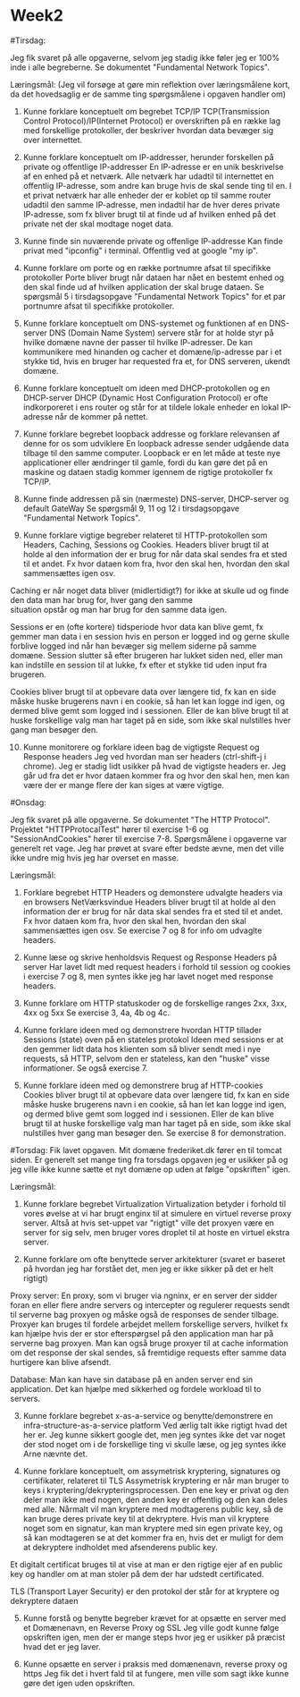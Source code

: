 # Week2
 
#Tirsdag:

Jeg fik svaret på alle opgaverne, selvom jeg stadig ikke føler jeg er 100% inde i alle begreberne. Se dokumentet "Fundamental Network Topics".

Læringsmål:
 (Jeg vil forsøge at gøre min reflektion over læringsmålene kort, da det hovedsaglig er de samme ting spørgsmålene i opgaven handler om)
 
 1) Kunne forklare konceptuelt om begrebet TCP/IP
 TCP(Transmission Control Protocol)/IP(Internet Protocol) er overskriften på en række lag med forskellige protokoller, der beskriver
 hvordan data bevæger sig over internettet.
 
 2) Kunne forklare konceptuelt om IP-addresser, herunder forskellen på private og offentlige IP-addresser
 En IP-adresse er en unik beskrivelse af en enhed på et netværk. Alle netværk har udadtil til internettet en offentlig IP-adresse, som
 andre kan bruge hvis de skal sende ting til en. I et privat netværk har alle enheder der er koblet op til samme router udadtil den samme
 IP-adresse, men indadtil har de hver deres private IP-adresse, som fx bliver brugt til at finde ud af hvilken enhed på det private net
 der skal modtage noget data.
 
 3) Kunne finde sin nuværende private og offenlige IP-addresse
 Kan finde privat med "ipconfig" i terminal. Offentlig ved at google "my ip".
 
 4) Kunne forklare om porte og en række portnumre afsat til specifikke protokoller
 Porte bliver brugt når dataen har nået en bestemt enhed og den skal finde ud af hvilken application der skal bruge dataen.
 Se spørgsmål 5 i tirsdagsopgave "Fundamental Network Topics" for et par portnumre afsat til specifikke protokoller.
 
 5) Kunne forklare konceptuelt om DNS-systemet og funktionen af en DNS-server
 DNS (Domain Name System) servere står for at holde styr på hvilke domæne navne der passer til hvilke IP-adresser. De kan kommunikere
 med hinanden og cacher et domæne/ip-adresse par i et stykke tid, hvis en bruger har requested fra et, for DNS serveren, ukendt domæne.
 
 6) Kunne forklare konceptuelt om ideen med DHCP-protokollen og en DHCP-server
 DHCP (Dynamic Host Configuration Protocol) er ofte indkorporeret i ens router og står for at tildele lokale enheder en lokal IP-adresse
 når de kommer på nettet.
 
 7) Kunne forklare begrebet loopback addresse og forklare relevansen af denne for os som udviklere
 En loopback adresse sender udgående data tilbage til den samme computer. Loopback er en let måde at teste nye applicationer eller
 ændringer til gamle, fordi du kan gøre det på en maskine og dataen stadig kommer igennem de rigtige protokoller fx TCP/IP.
 
 8) Kunne finde addressen på sin (nærmeste) DNS-server, DHCP-server og default GateWay
 Se spørgsmål 9, 11 og 12 i tirsdagsopgave "Fundamental Network Topics".
 
 9) Kunne forklare vigtige begreber relateret til HTTP-protokollen som Headers, Caching, Sessions og Cookies.
 Headers bliver brugt til at holde al den information der er brug for når data skal sendes fra et sted til et andet. Fx hvor dataen
 kom fra, hvor den skal hen, hvordan den skal sammensættes igen osv.
 
 Caching er når noget data bliver (midlertidigt?) for ikke at skulle ud og finde den data man har brug for, hver gang den samme     
 situation opstår og man har brug for den samme data igen.
 
 Sessions er en (ofte kortere) tidsperiode hvor data kan blive gemt, fx gemmer man data i en session hvis en person er logged ind og 
 gerne skulle forblive logged ind når han bevæger sig mellem siderne på samme domæne. Session slutter så efter brugeren har lukket siden
 ned, eller man kan indstille en session til at lukke, fx efter et stykke tid uden input fra brugeren.
 
 Cookies bliver brugt til at opbevare data over længere tid, fx kan en side måske huske brugerens navn i en cookie, så han let kan
 logge ind igen, og dermed blive gemt som logged ind i sessionen. Eller de kan blive brugt til at huske forskellige valg man har taget på en side, som ikke skal nulstilles hver gang man besøger den.
 
 10) Kunne monitorere og forklare ideen bag de vigtigste Request og Response headers
 Jeg ved hvordan man ser headers (ctrl-shift-j i chrome). Jeg er stadig lidt usikker på hvad de vigtigste headers er. Jeg går ud fra det
 er hvor dataen kommer fra og hvor den skal hen, men kan være der er mange flere der kan siges at være vigtige.
 
 #Onsdag:
 
 Jeg fik svaret på alle opgaverne. Se dokumentet "The HTTP Protocol". Projektet "HTTPProtocalTest" hører til exercise 1-6 og 
 "SessionAndCookies" hører til exercise 7-8. Spørgsmålene i opgaverne var generelt ret vage. Jeg har prøvet at svare efter bedste ævne,
 men det ville ikke undre mig hvis jeg har overset en masse.
 
 Læringsmål:
 1) Forklare begrebet HTTP Headers og demonstere udvalgte headers via en browsers NetVærksvindue
 Headers bliver brugt til at holde al den information der er brug for når data skal sendes fra et sted til et andet. Fx hvor dataen
 kom fra, hvor den skal hen, hvordan den skal sammensættes igen osv. Se exercise 7 og 8 for info om udvaglte headers. 
 
 2) Kunne læse og skrive henholdsvis Request og Response Headers på server
 Har lavet lidt med request headers i forhold til session og cookies i exercise 7 og 8, men syntes ikke jeg har lavet noget med response
 headers.
 
 3) Kunne forklare om HTTP statuskoder og de forskellige ranges 2xx, 3xx, 4xx og 5xx
 Se exercise 3, 4a, 4b og 4c.
 
 4) Kunne forklare ideen med og demonstrere hvordan HTTP tillader Sessions (state) oven på en stateles protokol
 Ideen med sessions er at den gemmer lidt data hos klienten som så bliver sendt med i nye requests, så HTTP, selvom den er stateless,
 kan den "huske" visse informationer. Se også exercise 7.
 
 5) Kunne forklare ideen med og demonstrere brug af HTTP-cookies
 Cookies bliver brugt til at opbevare data over længere tid, fx kan en side måske huske brugerens navn i en cookie, så han let kan
 logge ind igen, og dermed blive gemt som logged ind i sessionen. Eller de kan blive brugt til at huske forskellige valg man har taget  på en side, som ikke skal nulstilles hver gang man besøger den. Se exercise 8 for demonstration.
 
 #Torsdag:
 Fik lavet opgaven. Mit domæne frederiket.dk fører en til tomcat siden. Er generelt set mange ting fra torsdags opgaven jeg er usikker på og jeg ville ikke kunne sætte et nyt domæne op uden at følge "opskriften" igen.
 
 Læringsmål:
 1) Kunne forklare begrebet Virtualization
 Virtualization betyder i forhold til vores øvelse at vi har brugt enginx til at simulere en virtuel reverse proxy server.
 Altså at hvis set-uppet var "rigtigt" ville det proxyen være en server for sig selv, men bruger vores droplet til at hoste en virtuel
 ekstra server.
 
 2) Kunne forklare om ofte benyttede server arkitekturer
 (svaret er baseret på hvordan jeg har forstået det, men jeg er ikke sikker på det er helt rigtigt)
 
 Proxy server:
 En proxy, som vi bruger via ngninx, er en server der sidder foran en eller flere andre servers og intercepter og regulerer
 requests sendt til serverne bag proxyen og måske også de responses de sender tilbage. Proxyer kan bruges til fordele arbejdet mellem forskellige servers, hvilket fx kan hjælpe hvis der er stor efterspørgsel på den application man har på serverne bag proxyen. Man kan også bruge proxyer til at cache information om det response der skal sendes, så fremtidige requests efter samme data hurtigere kan blive afsendt.
 
 Database:
 Man kan have sin database på en anden server end sin application. Det kan hjælpe med sikkerhed og fordele workload til to servers.
 
 3) Kunne forklare begrebet x-as-a-service og benytte/demonstrere en infra-structure-as-a-service platform
 Ved ærlig talt ikke rigtigt hvad det her er. Jeg kunne sikkert google det, men jeg syntes ikke det var noget der stod noget om i de forskellige ting vi skulle læse, og jeg syntes ikke Arne nævnte det.
 
 4) Kunne forklare konceptuelt, om assymetrisk kryptering, signatures og certifikater, relateret til TLS
 Assymetrisk kryptering er når man bruger to keys i kryptering/dekrypteringsprocessen. Den ene key er privat og den deler man ikke med nogen, den anden key er offentlig og den kan deles med alle. Nårmalt vil man kryptere med modtagerens public key, så de kan bruge deres private key til at dekryptere. Hvis man vil kryptere noget som en signatur, kan man kryptere med sin egen private key, og så kan modtageren se at det kommer fra en, hvis det er muligt for dem at dekryptere indholdet med afsenderens public key.
 
 Et digitalt certificat bruges til at vise at man er den rigtige ejer af en public key og handler om at man stoler på dem der har udstedt certificated.
 
 TLS (Transport Layer Security) er den protokol der står for at kryptere og dekryptere dataen 
 
 5) Kunne forstå og benytte begreber krævet for at opsætte en server med et Domænenavn, en Reverse Proxy og SSL
 Jeg ville godt kunne følge opskriften igen, men der er mange steps hvor jeg er usikker på præcist hvad det er jeg laver.
 
 6) Kunne opsætte en server i praksis med domænenavn, reverse proxy og https
 Jeg fik det i hvert fald til at fungere, men ville som sagt ikke kunne gøre det igen uden opskriften.
